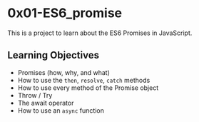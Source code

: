 # 0x01-ES6_promise

This is a project to learn about the ES6 Promises in JavaScript.

## Learning Objectives
- Promises (how, why, and what)
- How to use the `then`, `resolve`, `catch` methods
- How to use every method of the Promise object
- Throw / Try
- The await operator
- How to use an `async` function
